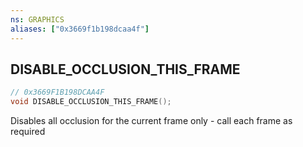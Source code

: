 ```yaml
---
ns: GRAPHICS
aliases: ["0x3669f1b198dcaa4f"]
---
```

## DISABLE_OCCLUSION_THIS_FRAME

```c
// 0x3669F1B198DCAA4F
void DISABLE_OCCLUSION_THIS_FRAME();
```

Disables all occlusion for the current frame only - call each frame as required

